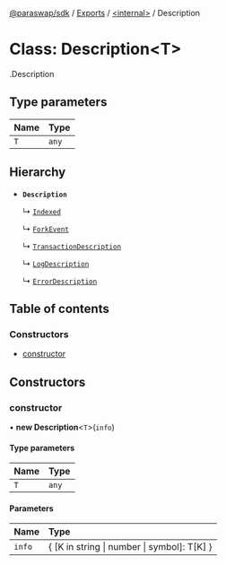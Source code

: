 [@paraswap/sdk](../README.md) / [Exports](../modules.md) / [<internal\>](../modules/internal_.md) / Description

# Class: Description<T\>

[<internal>](../modules/internal_.md).Description

## Type parameters

| Name | Type |
| :------ | :------ |
| `T` | `any` |

## Hierarchy

- **`Description`**

  ↳ [`Indexed`](internal_.Indexed.md)

  ↳ [`ForkEvent`](internal_.ForkEvent.md)

  ↳ [`TransactionDescription`](internal_.TransactionDescription.md)

  ↳ [`LogDescription`](internal_.LogDescription.md)

  ↳ [`ErrorDescription`](internal_.ErrorDescription.md)

## Table of contents

### Constructors

- [constructor](internal_.Description.md#constructor)

## Constructors

### constructor

• **new Description**<`T`\>(`info`)

#### Type parameters

| Name | Type |
| :------ | :------ |
| `T` | `any` |

#### Parameters

| Name | Type |
| :------ | :------ |
| `info` | { [K in string \| number \| symbol]: T[K] } |

